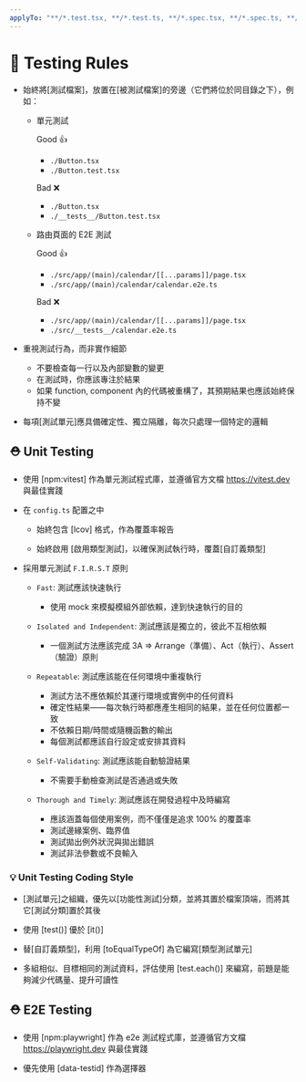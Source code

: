 ```yaml
---
applyTo: "**/*.test.tsx, **/*.test.ts, **/*.spec.tsx, **/*.spec.ts, **/*.e2e.tsx, **/*.e2e.ts"
---
```


# 🫡 Testing Rules

- 始終將[測試檔案]，放置在[被測試檔案]的旁邊（它們將位於同目錄之下），例如：

  - 單元測試

    Good 👍

    - `./Button.tsx`
    - `./Button.test.tsx`

    Bad ❌

    - `./Button.tsx`
    - `./__tests__/Button.test.tsx`

  - 路由頁面的 E2E 測試

    Good 👍

    - `./src/app/(main)/calendar/[[...params]]/page.tsx`
    - `./src/app/(main)/calendar/calendar.e2e.ts`

    Bad ❌

    - `./src/app/(main)/calendar/[[...params]]/page.tsx`
    - `./src/__tests__/calendar.e2e.ts`

- 重視測試行為，而非實作細節

  - 不要檢查每一行以及內部變數的變更
  - 在測試時，你應該專注於結果
  - 如果 function, component 內的代碼被重構了，其預期結果也應該始終保持不變

- 每項[測試單元]應具備確定性、獨立隔離，每次只處理一個特定的邏輯

## ⛑️ Unit Testing

- 使用 [npm:vitest] 作為單元測試程式庫，並遵循官方文檔 <https://vitest.dev> 與最佳實踐

- 在 `config.ts` 配置之中

  - 始終包含 [lcov] 格式，作為覆蓋率報告

  - 始終啟用 [啟用類型測試]，以確保測試執行時，覆蓋[自訂義類型]

- 採用單元測試 `F.I.R.S.T` 原則

  - `Fast`: 測試應該快速執行

    - 使用 mock 來模擬模組外部依賴，達到快速執行的目的

  - `Isolated and Independent`: 測試應該是獨立的，彼此不互相依賴

    - 一個測試方法應該完成 3A => Arrange（準備）、Act（執行）、Assert（驗證）原則

  - `Repeatable`: 測試應該能在任何環境中重複執行

    - 測試方法不應依賴於其運行環境或實例中的任何資料
    - 確定性結果——每次執行時都應產生相同的結果，並在任何位置都一致
    - 不依賴日期/時間或隨機函數的輸出
    - 每個測試都應該自行設定或安排其資料

  - `Self-Validating`: 測試應該能自動驗證結果

    - 不需要手動檢查測試是否通過或失敗

  - `Thorough and Timely`: 測試應該在開發過程中及時編寫

    - 應該涵蓋每個使用案例，而不僅僅是追求 100% 的覆蓋率
    - 測試邊緣案例、臨界值
    - 測試拋出例外狀況與拋出錯誤
    - 測試非法參數或不良輸入

### 💡 Unit Testing Coding Style

- [測試單元]之組織，優先以[功能性測試]分類，並將其置於檔案頂端，而將其它[測試分類]置於其後

- 使用 [test()] 優於 [it()]

- 替[自訂義類型]，利用 [toEqualTypeOf] 為它編寫[類型測試單元]

- 多組相似、目標相同的測試資料，評估使用 [test.each()] 來編寫，前題是能夠減少代碼量、提升可讀性

## ⛑️ E2E Testing

- 使用 [npm:playwright] 作為 e2e 測試程式庫，並遵循官方文檔 <https://playwright.dev> 與最佳實踐

- 優先使用 [data-testid] 作為選擇器
